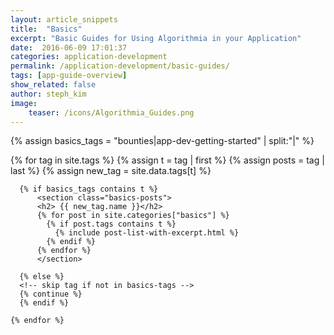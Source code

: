 ```yaml
---
layout: article_snippets
title:  "Basics"
excerpt: "Basic Guides for Using Algorithmia in your Application"
date:  2016-06-09 17:01:37
categories: application-development
permalink: /application-development/basic-guides/
tags: [app-guide-overview]
show_related: false
author: steph_kim
image:
    teaser: /icons/Algorithmia_Guides.png
---
```


<!-- create array of 'basics' tags -->
{% assign basics_tags = "bounties|app-dev-getting-started" | split:"|" %}

<div id="basics-index">

  <section class="row">
    {% for tag in site.tags %}
      {% assign t = tag | first %}
      {% assign posts = tag | last %}
      <!-- Pulls from data/tags.yml to allow for data defined name attr -->
      {% assign new_tag = site.data.tags[t] %}

      {% if basics_tags contains t %}
          <section class="basics-posts">
          <h2> {{ new_tag.name }}</h2>
          {% for post in site.categories["basics"] %}
            {% if post.tags contains t %}
              {% include post-list-with-excerpt.html %}
            {% endif %}
          {% endfor %}
          </section>

      {% else %}
      <!-- skip tag if not in basics-tags -->
      {% continue %}
      {% endif %}

    {% endfor %}
  </section>
</div>

